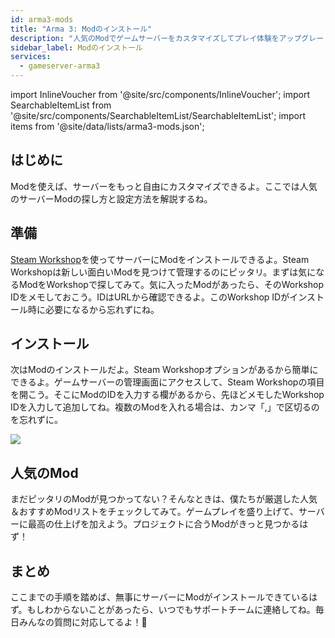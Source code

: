 ```yaml
---
id: arma3-mods
title: "Arma 3: Modのインストール"
description: "人気のModでゲームサーバーをカスタマイズしてプレイ体験をアップグレード → 今すぐチェック"
sidebar_label: Modのインストール
services:
  - gameserver-arma3
---
```


import InlineVoucher from '@site/src/components/InlineVoucher';
import SearchableItemList from '@site/src/components/SearchableItemList/SearchableItemList';
import items from '@site/data/lists/arma3-mods.json';


## はじめに

Modを使えば、サーバーをもっと自由にカスタマイズできるよ。ここでは人気のサーバーModの探し方と設定方法を解説するね。

<InlineVoucher />

## 準備

[Steam Workshop](https://steamcommunity.com/app/107410/workshop/)を使ってサーバーにModをインストールできるよ。Steam Workshopは新しい面白いModを見つけて管理するのにピッタリ。まずは気になるModをWorkshopで探してみて。気に入ったModがあったら、そのWorkshop IDをメモしておこう。IDはURLから確認できるよ。このWorkshop IDがインストール時に必要になるから忘れずにね。



## インストール

次はModのインストールだよ。Steam Workshopオプションがあるから簡単にできるよ。ゲームサーバーの管理画面にアクセスして、Steam Workshopの項目を開こう。そこにModのIDを入力する欄があるから、先ほどメモしたWorkshop IDを入力して追加してね。複数のModを入れる場合は、カンマ「,」で区切るのを忘れずに。

![](https://screensaver01.zap-hosting.com/index.php/s/j8ki4CQ6MALAgcX/preview)



## 人気のMod

まだピッタリのModが見つかってない？そんなときは、僕たちが厳選した人気＆おすすめModリストをチェックしてみて。ゲームプレイを盛り上げて、サーバーに最高の仕上げを加えよう。プロジェクトに合うModがきっと見つかるはず！

<SearchableItemList items={items} />



## まとめ

ここまでの手順を踏めば、無事にサーバーにModがインストールできているはず。もしわからないことがあったら、いつでもサポートチームに連絡してね。毎日みんなの質問に対応してるよ！🙂

<InlineVoucher />